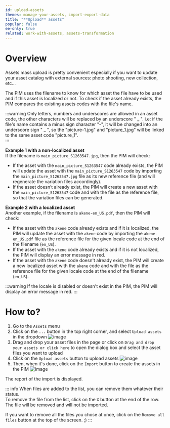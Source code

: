 ```yaml
---
id: upload-assets
themes: manage-your-assets, import-export-data
title: "**Upload** assets"
popular: false
ee-only: true
related: work-with-assets, assets-transformation
---
```


# Overview

Assets mass upload is pretty convenient especially if you want to update your asset catalog with external sources: photo shooting, new collection, etc...

The PIM uses the filename to know for which asset the file have to be used and if this asset is localized or not.
To check if the asset already exists, the PIM compares the existing assets codes with the file's name. 

:::warning
Only letters, numbers and underscores are allowed in an asset code, the other characters will be replaced by an underscore " _ ". i.e: if the file's name contains a minus sign character "-", it will be changed into an underscore sign " _ ", so the "picture-1.jpg" and "picture_1.jpg" will be linked to the same asset code "picture_1".  
:::

**Example 1 with a non-localized asset**  
If the filename is `main_picture_S1263547.jpg`, then the PIM will check:
- If the asset with the `main_picture_S1263547` code already exists, the PIM will update the asset with the `main_picture_S1263547` code by importing the `main_picture_S1263547.jpg` file as its new reference file (and will regenerate the variation files accordingly).
- If the asset doesn’t already exist, the PIM will create a new asset with the `main_picture_S1263547` code and with the file as the reference file, so that the variation files can be generated.

**Example 2 with a localized asset**  
Another example, if the filename is `akene-en_US.pdf`, then the PIM will check:
- If the asset with the `akene` code already exists and if it is localized, the PIM will update the asset with the `akene` code by importing the `akene-en_US.pdf` file as the reference file for the given locale code at the end of the filename (`en_US`).
- If the asset with the `akene` code already exists and if it is not localized, the PIM will display an error message in red.
- If the asset with the `akene` code doesn't already exist, the PIM will create a new localized asset with the `akene` code and with the file as the reference file for the given locale code at the end of the filename (`en_US`).

:::warning
If the locale is disabled or doesn't exist in the PIM, the PIM will display an error message in red.
:::

# How to?

1. Go to the `Assets` menu
1. Click on the `...` button in the top right corner, and select `Upload assets` in the dropdown
![image](Assets_UploadAssetsDropdown.png)
1. Drag and drop your asset files in the page or click on `Drag and drop your assets or click here` to open the dialog box and select the asset files you want to upload
1. Click on the `Upload assets` button to upload assets
![image](Assets-UploadAssetsCTA.png)
1. Then, when it's done, click on the `Import` button to create the assets in the PIM
![image](Assetes_ImportAfterUpload.png)

The report of the import is displayed.

::: info
When files are added to the list, you can remove them whatever their status.  
To remove the file from the list, click on the `X` button at the end of the row. The file will be removed and will not be imported.

If you want to remove all the files you chose at once, click on the `Remove all files` button at the top of the screen. ;)
:::
